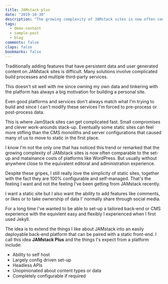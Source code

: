```yaml
---
title: JAMstack plus
date: "2019-10-30"
description: "The growing complexity of JAMstack sites is now often comparable to the set-up and matainance costs of platforms like WordPress. We need a better approach."
tags:
  - demo-content
  - sample-post
  - blog
comments: false
claps: false
bookmarks: false
---
```


Traditionally adding features that have persistent data and user generated content on JAMstack sites is difficult. Many solutions involve complicated build processes and multiple third-party services.

This doesn't sit well with me since owning my own data and tinkering with the platform has always a big motivation for building a personal site.

Even good platforms and services don't always match what I'm trying to build and since I can't modify these services I'm forced to pre-process or post-process data.

This is where JamStack sites can get complicated fast. Small compromises and clever work-arounds stack-up. Eventually some static sites can feel more stifling than the CMS monoliths and server configurations that caused many of us to move to static in the first place.

I know I'm not the only one that has noticed this trend or remarked that the growing complexity of JAMstack sites is now often comparable to the set-up and matainance costs of platforms like WordPress. But usually without anywhere close to the equivalent editoral and administration experience.

Despite these gripes, I still really love the simplicity of static sites, together with the fact they are 100% configurable and self-managed. That's the feeling I want and not the feeling I've been getting from JAMstack recently.

I want a static site but I also want the ability to add features like comments, or likes or to take ownership of data I' normally share through social media.

For a long time I've wanted to be able to set-up a tailored back-end or CMS experience with the equivlent easy and flexibly I experienced when I first used Jekyll.

The idea is to extend the things I like about JAMstack into an easily deployable back-end platform that can be paired with a static front-end. I call this idea **JAMstack Plus** and the things I's expect from a platform include:

- Ability to self host
- Largely config driven set-up
- Headless APIs
- Unopinionated about content types or data
- Completely configurable if required

